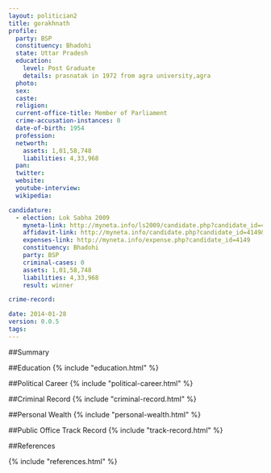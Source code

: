 ```yaml
---
layout: politician2
title: gorakhnath
profile: 
  party: BSP
  constituency: Bhadohi
  state: Uttar Pradesh
  education: 
    level: Post Graduate
    details: prasnatak in 1972 from agra university,agra
  photo: 
  sex: 
  caste: 
  religion: 
  current-office-title: Member of Parliament
  crime-accusation-instances: 0
  date-of-birth: 1954
  profession: 
  networth: 
    assets: 1,01,58,748
    liabilities: 4,33,968
  pan: 
  twitter: 
  website: 
  youtube-interview: 
  wikipedia: 

candidature: 
  - election: Lok Sabha 2009
    myneta-link: http://myneta.info/ls2009/candidate.php?candidate_id=4149
    affidavit-link: http://myneta.info/candidate.php?candidate_id=4149&scan=original
    expenses-link: http://myneta.info/expense.php?candidate_id=4149
    constituency: Bhadohi 
    party: BSP
    criminal-cases: 0
    assets: 1,01,58,748
    liabilities: 4,33,968
    result: winner 

crime-record: 

date: 2014-01-28
version: 0.0.5
tags: 
---
```

##Summary


##Education
{% include "education.html" %}


##Political Career
{% include "political-career.html" %}


##Criminal Record
{% include "criminal-record.html" %}


##Personal Wealth
{% include "personal-wealth.html" %}


##Public Office Track Record
{% include "track-record.html" %}


##References


{% include "references.html" %}